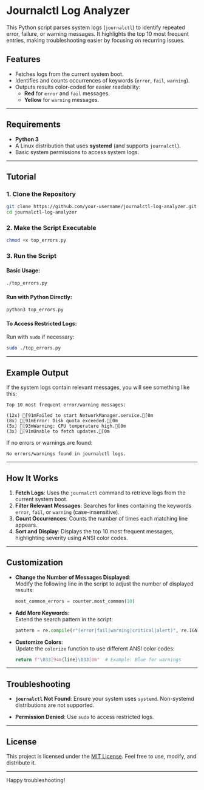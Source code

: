 # Journalctl Log Analyzer

This Python script parses system logs (`journalctl`) to identify repeated error, failure, or warning messages. It highlights the top 10 most frequent entries, making troubleshooting easier by focusing on recurring issues.

## Features

- Fetches logs from the current system boot.
- Identifies and counts occurrences of keywords (`error`, `fail`, `warning`).
- Outputs results color-coded for easier readability:
  - **Red** for `error` and `fail` messages.
  - **Yellow** for `warning` messages.

---

## Requirements

- **Python 3**
- A Linux distribution that uses **systemd** (and supports `journalctl`).
- Basic system permissions to access system logs.

---

## Tutorial

### 1. Clone the Repository

```bash
git clone https://github.com/your-username/journalctl-log-analyzer.git
cd journalctl-log-analyzer
```

### 2. Make the Script Executable

```bash
chmod +x top_errors.py
```

### 3. Run the Script

#### Basic Usage:
```bash
./top_errors.py
```

#### Run with Python Directly:
```bash
python3 top_errors.py
```

#### To Access Restricted Logs:
Run with `sudo` if necessary:
```bash
sudo ./top_errors.py
```

---

## Example Output

If the system logs contain relevant messages, you will see something like this:

```
Top 10 most frequent error/warning messages:

(12x) [91mFailed to start NetworkManager.service.[0m
(8x) [91mError: Disk quota exceeded.[0m
(5x) [93mWarning: CPU temperature high.[0m
(3x) [91mUnable to fetch updates.[0m
```

If no errors or warnings are found:

```
No errors/warnings found in journalctl logs.
```

---

## How It Works

1. **Fetch Logs**: Uses the `journalctl` command to retrieve logs from the current system boot.
2. **Filter Relevant Messages**: Searches for lines containing the keywords `error`, `fail`, or `warning` (case-insensitive).
3. **Count Occurrences**: Counts the number of times each matching line appears.
4. **Sort and Display**: Displays the top 10 most frequent messages, highlighting severity using ANSI color codes.

---

## Customization

- **Change the Number of Messages Displayed**:  
  Modify the following line in the script to adjust the number of displayed results:
  ```python
  most_common_errors = counter.most_common(10)
  ```

- **Add More Keywords**:  
  Extend the search pattern in the script:
  ```python
  pattern = re.compile(r"(error|fail|warning|critical|alert)", re.IGNORECASE)
  ```

- **Customize Colors**:  
  Update the `colorize` function to use different ANSI color codes:
  ```python
  return f"\033[94m{line}\033[0m"  # Example: Blue for warnings
  ```

---

## Troubleshooting

- **`journalctl` Not Found**:
  Ensure your system uses `systemd`. Non-systemd distributions are not supported.

- **Permission Denied**:
  Use `sudo` to access restricted logs.

---

## License

This project is licensed under the [MIT License](LICENSE). Feel free to use, modify, and distribute it.

---

Happy troubleshooting!

